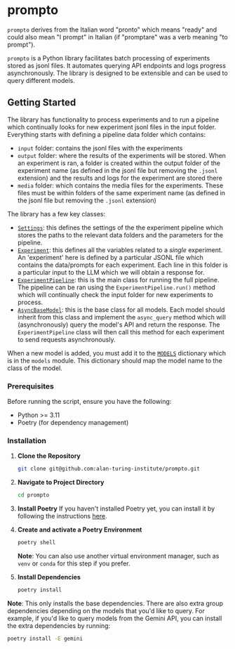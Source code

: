 # prompto

`prompto` derives from the Italian word "pronto" which means "ready" and could also mean "I prompt" in Italian (if "promptare" was a verb meaning "to prompt").

`prompto` is a Python library facilitates batch processing of experiments stored as jsonl files. It automates querying API endpoints and logs progress asynchronously. The library is designed to be extensible and can be used to query different models.

## Getting Started

The library has functionality to process experiments and to run a pipeline which continually looks for new experiment jsonl files in the input folder. Everything starts with defining a pipeline data folder which contains:
- `input` folder: contains the jsonl files with the experiments
- `output` folder: where the results of the experiments will be stored. When an experiment is ran, a folder is created within the output folder of the experiment name (as defined in the jsonl file but removing the `.jsonl` extension) and the results and logs for the experiment are stored there
- `media` folder: which contains the media files for the experiments. These files must be within folders of the same experiment name (as defined in the jsonl file but removing the `.jsonl` extension)

The library has a few key classes:
- [`Settings`](src/prompto/settings.py): this defines the settings of the the experiment pipeline which stores the paths to the relevant data folders and the parameters for the pipeline.
- [`Experiment`](src/prompto/experiment_processing.py): this defines all the variables related to a _single_ experiment. An 'experiment' here is defined by a particular JSONL file which contains the data/prompts for each experiment. Each line in this folder is a particular input to the LLM which we will obtain a response for.
- [`ExperimentPipeline`](src/prompto/experiment_processing.py): this is the main class for running the full pipeline. The pipeline can be ran using the `ExperimentPipeline.run()` method which will continually check the input folder for new experiments to process.
- [`AsyncBaseModel`](src/prompto/base.py): this is the base class for all models. Each model should inherit from this class and implement the `async_query` method which will (asynchronously) query the model's API and return the response. The `ExperimentPipeline` class will then call this method for each experiment to send requests asynchronously.

When a new model is added, you must add it to the [`MODELS`](src/prompto/models/__init__.py) dictionary which is in the `models` module. This dictionary should map the model name to the class of the model.

### Prerequisites

Before running the script, ensure you have the following:

- Python >= 3.11
- Poetry (for dependency management)

### Installation

1. **Clone the Repository**
    ```bash
    git clone git@github.com:alan-turing-institute/prompto.git
    ```

2. **Navigate to Project Directory**
    ```bash
    cd prompto
    ```

3. **Install Poetry**
    If you haven't installed Poetry yet, you can install it by following the instructions [here](https://python-poetry.org/docs/#installation).

4. **Create and activate a Poetry Environment**
    ```bash
    poetry shell
    ```

    **Note**: You can also use another virtual environment manager, such as `venv` or `conda` for this step if you prefer.

5. **Install Dependencies**
    ```bash
    poetry install
    ```

**Note**: This only installs the base dependencies. There are also extra group dependencies depending on the models that you'd like to query. For example, if you'd like to query models from the Gemini API, you can install the extra dependencies by running:
```bash
poetry install -E gemini
```
